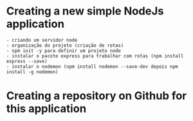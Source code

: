 # Creating a new simple NodeJs application
    - criando um servidor node
    - organização do projeto (criação de rotas)
    - npm init -y para definir um projeto node
    - instalar o pacote express para trabalhar com rotas (npm install express --save)
    - instalar o nodemon (npm install nodemon --save-dev depois npm install -g nodemon)

# Creating a repository on Github for this application